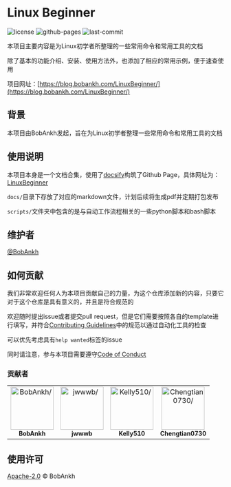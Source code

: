 # Linux Beginner

![license](https://img.shields.io/github/license/BobAnkh/LinuxBeginner?logo=apache)
![github-pages](https://img.shields.io/github/deployments/BobAnkh/LinuxBeginner/github-pages?color=blue&logo=github)
![last-commit](https://img.shields.io/github/last-commit/BobAnkh/LinuxBeginner?logo=git&logoColor=white)

本项目主要内容是为Linux初学者所整理的一些常用命令和常用工具的文档

除了基本的功能介绍、安装、使用方法外，也添加了相应的常用示例，便于速查使用

项目网址：[https://blog.bobankh.com/LinuxBeginner/](https://blog.bobankh.com/LinuxBeginner/)

## 背景

本项目由BobAnkh发起，旨在为Linux初学者整理一些常用命令和常用工具的文档

## 使用说明

本项目本身是一个文档合集，使用了[docsify](https://docsify.js.org/#/)构筑了Github Page，具体网址为：[LinuxBeginner](https://blog.bobankh.com/LinuxBeginner/)

`docs/`目录下存放了对应的markdown文件，计划后续将生成pdf并定期打包发布

`scripts/`文件夹中包含的是与自动工作流程相关的一些python脚本和bash脚本

## 维护者

[@BobAnkh](https://github.com/BobAnkh)

## 如何贡献

我们非常欢迎任何人为本项目贡献自己的力量，为这个仓库添加新的内容，只要它对于这个仓库是具有意义的，并且是符合规范的

欢迎随时提出issue或者提交pull request，但是它们需要按照各自的template进行填写，并符合[Contributing Guidelines](/CONTRIBUTING.md)中的规范以通过自动化工具的检查

可以优先考虑具有`help wanted`标签的issue

同时请注意，参与本项目需要遵守[Code of Conduct](/CODE_OF_CONDUCT.md)

### 贡献者

<table>
<tr>
    <td align="center">
        <a href=https://github.com/BobAnkh>
            <img src=https://avatars2.githubusercontent.com/u/44333669?v=4 width="100;" alt=BobAnkh/>
            <br />
            <sub style="font-size:14px"><b>BobAnkh</b></sub>
        </a>
    </td>
    <td align="center">
        <a href=https://github.com/jwb528>
            <img src=https://avatars0.githubusercontent.com/u/53799927?v=4 width="100;" alt=jwwwb/>
            <br />
            <sub style="font-size:14px"><b>jwwwb</b></sub>
        </a>
    </td>
    <td align="center">
        <a href=https://github.com/Kelly510>
            <img src=https://avatars0.githubusercontent.com/u/49122590?v=4 width="100;" alt=Kelly510/>
            <br />
            <sub style="font-size:14px"><b>Kelly510</b></sub>
        </a>
    </td>
    <td align="center">
        <a href=https://github.com/Chengtian0730>
            <img src=https://avatars0.githubusercontent.com/u/68174658?v=4 width="100;" alt=Chengtian0730/>
            <br />
            <sub style="font-size:14px"><b>Chengtian0730</b></sub>
        </a>
    </td>
</tr>
</table>

## 使用许可

[Apache-2.0](/LICENSE) © BobAnkh
